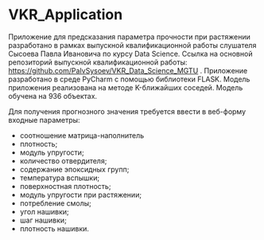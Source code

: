 # VKR_Application
Приложение для предсказания параметра прочности при растяжении разработано в рамках выпускной квалификационной работы слушателя Сысоева Павла Ивановича по курсу Data Science. Ссылка на основной репозиторий выпускной квалификационной работы: https://github.com/PaIvSysoev/VKR_Data_Science_MGTU .
Приложение разработано в среде PyCharm с помощью библиотеки FLASK. 
Модель приложения реализована на методе K-ближайших соседей.
Модель обучена на 936 объектах.

Для получения прогнозного значения требуется ввести в веб-форму входные параметры:
- соотношение матрица-наполнитель
- плотность;
- модуль упругости;
- количество отвердителя;
- содержание эпоксидных групп;
- температура вспышки;
- поверхностная плотность;
- модуль упругости при растяжении;
- потребление смолы;
- угол нашивки;
- шаг нашивки;
- плотность нашивки.
